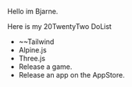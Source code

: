 Hello im Bjarne.

Here is my 20TwentyTwo DoList

- ~~Tailwind
- Alpine.js
- Three.js
- Release a game.
- Release an app on the AppStore.

<!---
bvoigtlaender/bvoigtlaender is a ✨ special ✨ repository because its `README.md` (this file) appears on your GitHub profile.
You can click the Preview link to take a look at your changes.
--->
